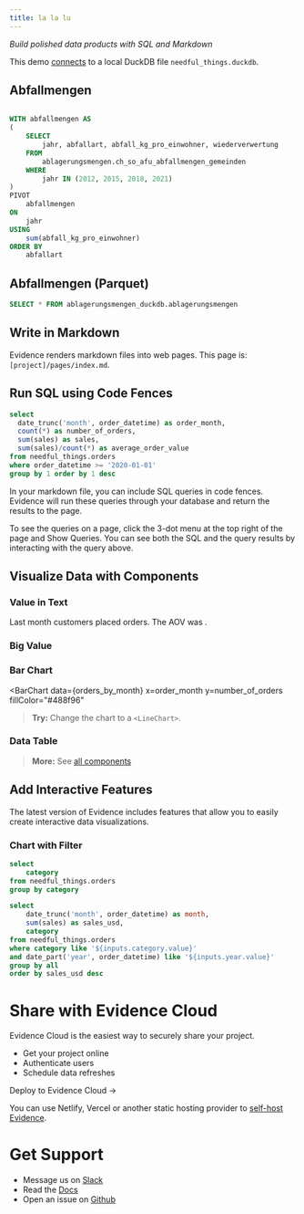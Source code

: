 ```yaml
---
title: la la lu
---
```


_Build polished data products with SQL and Markdown_

This demo [connects](/settings) to a local DuckDB file `needful_things.duckdb`.

<LineChart
  data={orders_by_month}
  y=sales
  yFmt=usd0k
  title = "Sales by Month, USD"
/>

## Abfallmengen

```sql abfallmengen_csv

WITH abfallmengen AS 
(
    SELECT 
        jahr, abfallart, abfall_kg_pro_einwohner, wiederverwertung
    FROM 
        ablagerungsmengen.ch_so_afu_abfallmengen_gemeinden
    WHERE 
        jahr IN (2012, 2015, 2018, 2021)
)
PIVOT 
    abfallmengen
ON 
    jahr
USING 
    sum(abfall_kg_pro_einwohner)
ORDER BY 
    abfallart
```

<DataTable data="{abfallmengen_csv}" search="true" rows=12>
	<Column id=abfallart title="Abfallart"/>
	<Column id=wiederverwertung title="Wiederverwertung" />
	<Column id="2012.0" title="2012" />
	<Column id="2015.0" title="2015" />
	<Column id="2018.0" title="2018" />
	<Column id="2021.0" title="2021" />
</DataTable>

## Abfallmengen (Parquet)

```sql abfallmengen_duckdb
SELECT * FROM ablagerungsmengen_duckdb.ablagerungsmengen
```



## Write in Markdown

Evidence renders markdown files into web pages. This page is:
`[project]/pages/index.md`.

## Run SQL using Code Fences

```sql orders_by_month
select
  date_trunc('month', order_datetime) as order_month,
  count(*) as number_of_orders,
  sum(sales) as sales,
  sum(sales)/count(*) as average_order_value
from needful_things.orders
where order_datetime >= '2020-01-01'
group by 1 order by 1 desc
```

In your markdown file, you can include SQL queries in code fences. Evidence will run these queries through your database and return the results to the page.

<Alert status=info>  
To see the queries on a page, click the 3-dot menu at the top right of the page and Show Queries. You can see both the SQL and the query results by interacting with the query above.
</Alert>

## Visualize Data with Components

### Value in Text

Last month customers placed **<Value data={orders_by_month} column=number_of_orders/>** orders. The AOV was **<Value data={orders_by_month} column=average_order_value fmt=usd2/>**.

### Big Value 
<BigValue data={orders_by_month} value=sales fmt=usd0/>
<BigValue data={orders_by_month} value=number_of_orders />


### Bar Chart

<BarChart 
  data={orders_by_month} 
  x=order_month
  y=number_of_orders 
  fillColor="#488f96"
>
  <ReferenceArea xMin="2020-03-15" xMax="2021-05-15" label="COVID Impacted" color=red/>
</BarChart>

> **Try:** Change the chart to a `<LineChart>`.

### Data Table

<DataTable data={orders_by_month} rows=6/>

> **More:** See [all components](https://docs.evidence.dev/components/all-components)

## Add Interactive Features

The latest version of Evidence includes features that allow you to easily create interactive data visualizations.

### Chart with Filter 

```sql categories
select
    category
from needful_things.orders
group by category
```

<Dropdown data={categories} name=category value=category>
    <DropdownOption value="%" valueLabel="All Categories"/>
</Dropdown>

<Dropdown name=year>
    <DropdownOption value=% valueLabel="All Years"/>
    <DropdownOption value=2019/>
    <DropdownOption value=2020/>
    <DropdownOption value=2021/>
</Dropdown>

```sql orders_by_category
select 
    date_trunc('month', order_datetime) as month,
    sum(sales) as sales_usd,
    category
from needful_things.orders
where category like '${inputs.category.value}'
and date_part('year', order_datetime) like '${inputs.year.value}'
group by all
order by sales_usd desc
```

<BarChart
    data={orders_by_category}
    title="Sales by Month, {inputs.category.label}"
    x=month
    y=sales_usd
    series=category
/>

# Share with Evidence Cloud

Evidence Cloud is the easiest way to securely share your project. 

- Get your project online
- Authenticate users
- Schedule data refreshes

<BigLink href='https://du3tapwtcbi.typeform.com/waitlist?utm_source=template&typeform-source=template'>Deploy to Evidence Cloud &rarr;</BigLink>

You can use Netlify, Vercel or another static hosting provider to [self-host Evidence](https://docs.evidence.dev/deployment/overview).

# Get Support

- Message us on [Slack](https://slack.evidence.dev/)
- Read the [Docs](https://docs.evidence.dev/)
- Open an issue on [Github](https://github.com/evidence-dev/evidence)